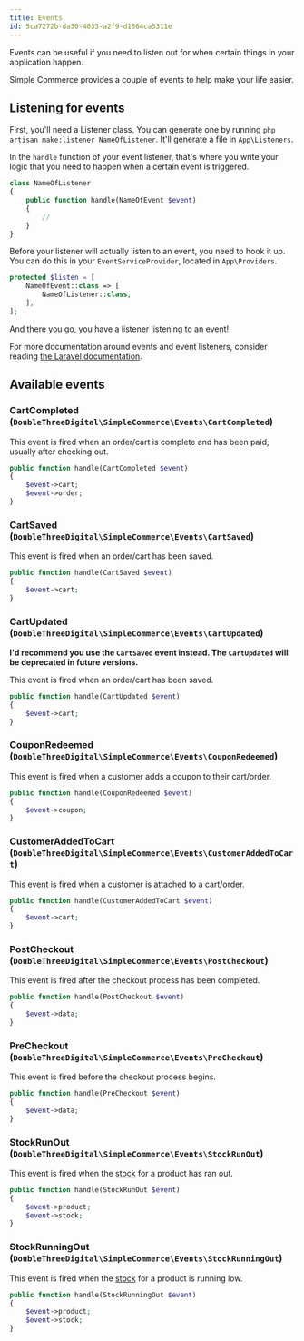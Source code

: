 ```yaml
---
title: Events
id: 5ca7272b-da30-4033-a2f9-d1864ca5311e
---
```

Events can be useful if you need to listen out for when certain things in your application happen.

Simple Commerce provides a couple of events to help make your life easier.

## Listening for events

First, you'll need a Listener class. You can generate one by running `php artisan make:listener NameOfListener`. It'll generate a file in `App\Listeners`.

In the `handle` function of your event listener, that's where you write your logic that you need to happen when a certain event is triggered.

```php
class NameOfListener
{
    public function handle(NameOfEvent $event)
    {
        //
    }
}
```

Before your listener will actually listen to an event, you need to hook it up. You can do this in your `EventServiceProvider`, located in `App\Providers`.

```php
protected $listen = [
	NameOfEvent::class => [
    	NameOfListener::class,
    ],
];
```

And there you go, you have a listener listening to an event!

For more documentation around events and event listeners, consider reading [the Laravel documentation](https://laravel.com/docs/events).

## Available events

### CartCompleted (`DoubleThreeDigital\SimpleCommerce\Events\CartCompleted`)

This event is fired when an order/cart is complete and has been paid, usually after checking out.

```php
public function handle(CartCompleted $event)
{
	$event->cart;
  	$event->order;
}
```

### CartSaved (`DoubleThreeDigital\SimpleCommerce\Events\CartSaved`)

This event is fired when an order/cart has been saved. 

```php
public function handle(CartSaved $event)
{
	$event->cart;
}
```

### CartUpdated (`DoubleThreeDigital\SimpleCommerce\Events\CartUpdated`)

**I'd recommend you use the `CartSaved` event instead. The `CartUpdated` will be deprecated in future versions.**

This event is fired when an order/cart has been saved. 

```php
public function handle(CartUpdated $event)
{
	$event->cart;
}
```

### CouponRedeemed (`DoubleThreeDigital\SimpleCommerce\Events\CouponRedeemed`)

This event is fired when a customer adds a coupon to their cart/order.

```php
public function handle(CouponRedeemed $event)
{
	$event->coupon;
}
```

### CustomerAddedToCart (`DoubleThreeDigital\SimpleCommerce\Events\CustomerAddedToCart`)

This event is fired when a customer is attached to a cart/order.

```php
public function handle(CustomerAddedToCart $event)
{
	$event->cart;
}
```

### PostCheckout (`DoubleThreeDigital\SimpleCommerce\Events\PostCheckout`)

This event is fired after the checkout process has been completed.

```php
public function handle(PostCheckout $event)
{
	$event->data;
}
```

### PreCheckout (`DoubleThreeDigital\SimpleCommerce\Events\PreCheckout`)

This event is fired before the checkout process begins.

```php
public function handle(PreCheckout $event)
{
	$event->data;
}
```

### StockRunOut (`DoubleThreeDigital\SimpleCommerce\Events\StockRunOut`)

This event is fired when the [stock](https://sc-docs.doublethree.digital/v2.2/stock) for a product has ran out. 

```php
public function handle(StockRunOut $event)
{
	$event->product;
    $event->stock;
}
```

### StockRunningOut (`DoubleThreeDigital\SimpleCommerce\Events\StockRunningOut`)

This event is fired when the [stock](https://sc-docs.doublethree.digital/v2.2/stock) for a product is running low.

```php
public function handle(StockRunningOut $event)
{
	$event->product;
    $event->stock;
}
```